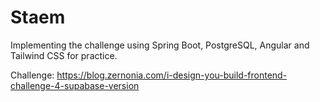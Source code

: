 # Staem

Implementing the challenge using Spring Boot, PostgreSQL, Angular and Tailwind CSS for practice.

Challenge: https://blog.zernonia.com/i-design-you-build-frontend-challenge-4-supabase-version

